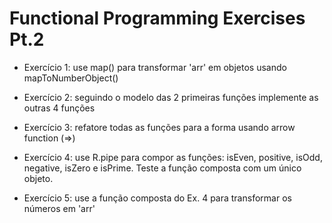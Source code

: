 # Functional Programming Exercises Pt.2

- Exercício 1: use map() para transformar 'arr' em objetos usando mapToNumberObject()

- Exercício 2: seguindo o modelo das 2 primeiras funções implemente as outras 4 funções

- Exercício 3: refatore todas as funções para a forma usando arrow function (=>)

- Exercício 4: use R.pipe para compor as funções: isEven, positive, isOdd, negative, isZero e isPrime. Teste a função composta com um único objeto.

- Exercício 5: use a função composta do Ex. 4 para transformar os números em 'arr'

